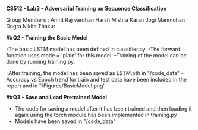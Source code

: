 **CS512 - Lab3 - Adversarial Training on Sequence Classification**

Group Members :
Amrit Raj vardhan
Harsh Mishra
Karan Jogi
Manmohan Dogra
Nikita Thakur


**##Q2 - Training the Basic Model**

-The basic LSTM model has been defined in classifier.py.
-The forward function uses mode = 'plain' for this model.
-Training of the model can be done by running training.py.

-After training, the model has been saved as LSTM.pth in "/code_data"
-Accuracy vs Epoch trend for train and test data have been included in the report and in "/Figures/BasicModel.png'

**##Q3 -  Save and Load Pretrained Model**

- The code for saving a model after it has been trained and then loading it again using the torch module has been implemented in training.py
- Models have been saved in "/code_data"




